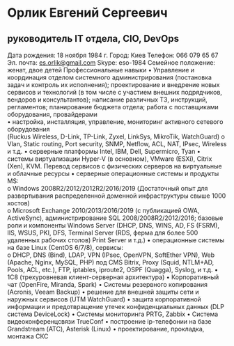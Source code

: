 # Орлик Евгений Сергеевич
## руководитель IT отдела, CIO, DevOps

Дата рождения: 18 ноября 1984 г.
Город: Киев
Телефон: 066 079 65 67
Эл. почта: es.orlik@gmail.com
Skype: eso-1984
Семейное положение: женат, двое детей
Профессиональные навыки
•	Управление и координация отделом системного администрирования (постановка задач и контроль их исполнения); проектирование и внедрение новых сервисов и технологий (в том числе с участием внешних подрядчиков, вендоров и консультантов); написание различных ТЗ, инструкций, регламентов; планирование бюджета отдела; работа с поставщиками оборудования, провайдерами  
•	настройка, инсталляция, управление, мониторинг активного сетевого оборудования  
(Ruckus Wireless, D-Link, TP-Link, Zyxel, LinkSys, MikroTik, WatchGuard)
o	Vlan, Static routing, Рort security, SNMP, Netflow, AСL, NAT, IPsec, Wireless и т.д.
•	серверные платформы Intel, IBM, Dell, Supermicro, Tyan
•	системы виртуализации Hyper-V (в основном), VMware (ESXi), Citrix (Xen), KVM. Перевод сервисов с физических серверов на виртуальные и облачные ресурсы
•	серверные операционные системы и продукты MS:  
o	Windows 2008R2/2012/2012R2/2016/2019 (Достаточный опыт для развертывания распределенной доменной инфраструктуры свыше 1000 хостов)  
o	Microsoft Exchange 2010/2013/2016/2019 (с публикацией OWA, ActiveSync), администрирование SQL 2008/2008R2/2012/2016; базовые роли и компоненты Windows Server (DHCP, DNS, WINS, AD, FS (FSRM), IIS, WSUS, PKI, DFS, Terminal Server (RDS, ферма для более 500 удаленных рабочих столов) Print Server и т.д.)
•	операционные системы на базе Linux (CentOS 6/7/8), сервисы:  
o	DHCP, DNS (Bind), LDAP, VPN (IPsec, OpenVPN, SoftEther VPN), Web (Apache, Nginx, MySQL, PHP) под CMS Bitrix, Proxy (Squid, NTLM+AD, Pools, ACL, etc.), FTP, iptables, iproute2, OSPF (Quagga), Syslog, и т.д. 
•	1C8 (трехуровневая клиент-серверная архитектура)
•	Корпоративный чат (OpenFire, Miranda, Spark)
•	Системы резервного копирования (Acronis, Veeam Backup)
•	решение для внешней защиты сети и наружных сервисов (UTM WatchGuard)
•	защита корпоративной информации и предотвращение утечек конфиденциальных данных (DLP система DeviceLock)
•	Системы мониторинга PRTG, Zabbix
•	Система видеоконференцсвязи TrueConf
•	построение ip-телефонии на базе Grandstream (АТС), Asterisk (Linux)
•	проектирование, прокладка, монтажа СКС
